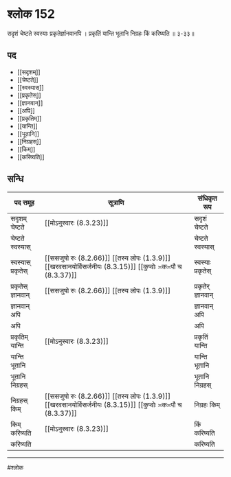 # श्लोक 152

सदृशं चेष्टते स्वस्याः प्रकृतेर्ज्ञानवानपि ।
प्रकृतिं यान्ति भूतानि निग्रहः किं करिष्यति ॥ ३-३३॥


## पद 

- [[सदृशम्]]
- [[चेष्टते]]
- [[स्वस्यास्]]
- [[प्रकृतेस्]]
- [[ज्ञानवान्]]
- [[अपि]]
- [[प्रकृतिम्]]
- [[यान्ति]]
- [[भूतानि]]
- [[निग्रहस्]]
- [[किम्]]
- [[करिष्यति]]

## सन्धि

| पद समूह | सूत्राणि | संधिकृत रूप |
| ----- | ----- | ----- |
| सदृशम् चेष्टते |  [[मोऽनुस्वारः (8.3.23)]] | सदृशं चेष्टते |
| चेष्टते स्वस्यास् |  | चेष्टते स्वस्यास् |
| स्वस्यास् प्रकृतेस् |  [[ससजुषो रुः (8.2.66)]] [[तस्य लोपः (1.3.9)]] [[खरवसानयोर्विसर्जनीयः (8.3.15)]] [[कुप्वोः ≍क≍पौ च (8.3.37)]] | स्वस्याः प्रकृतेस् |
| प्रकृतेस् ज्ञानवान् |  [[ससजुषो रुः (8.2.66)]] [[तस्य लोपः (1.3.9)]] | प्रकृतेर् ज्ञानवान् |
| ज्ञानवान् अपि |  | ज्ञानवान् अपि |
| अपि |  | अपि |
| प्रकृतिम् यान्ति |  [[मोऽनुस्वारः (8.3.23)]] | प्रकृतिं यान्ति |
| यान्ति भूतानि |  | यान्ति भूतानि |
| भूतानि निग्रहस् |  | भूतानि निग्रहस् |
| निग्रहस् किम् |  [[ससजुषो रुः (8.2.66)]] [[तस्य लोपः (1.3.9)]] [[खरवसानयोर्विसर्जनीयः (8.3.15)]] [[कुप्वोः ≍क≍पौ च (8.3.37)]] | निग्रहः किम् |
| किम् करिष्यति |  [[मोऽनुस्वारः (8.3.23)]] | किं करिष्यति |
| करिष्यति |  | करिष्यति |


---

#श्लोक